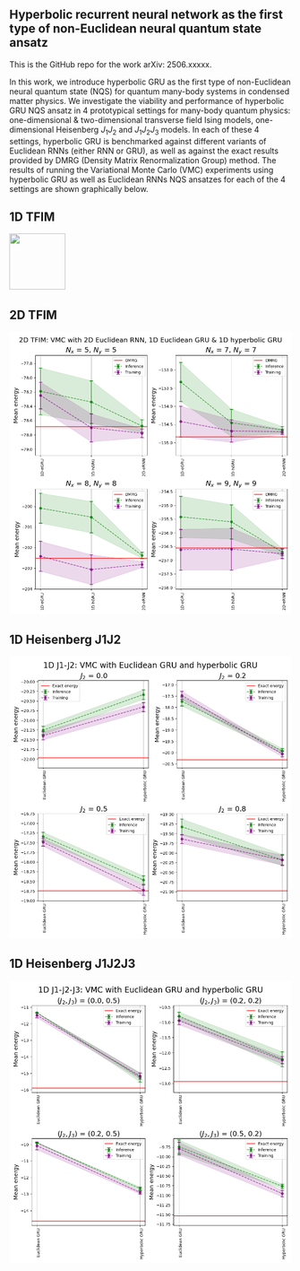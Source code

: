 ## Hyperbolic recurrent neural network as the first type of non-Euclidean neural quantum state ansatz 
This is the GitHub repo for the work arXiv: 2506.xxxxx. 

In this work, we introduce hyperbolic GRU as the first type of non-Euclidean neural quantum state (NQS) for quantum many-body systems in condensed matter physics. 
We investigate the viability and performance of hyperbolic GRU NQS ansatz in 4 prototypical settings for many-body quantum physics: one-dimensional & two-dimensional transverse field Ising models, 
one-dimensional Heisenberg $J_1J_2$ and $J_1J_2J_3$ models. In each of these 4 settings, hyperbolic GRU is benchmarked against different variants of Euclidean RNNs (either RNN or 
GRU), as well as against the exact results provided by DMRG (Density Matrix Renormalization Group) method. The results of running the Variational Monte Carlo (VMC) experiments using hyperbolic GRU as well as Euclidean RNNs NQS ansatzes for each of the 4 settings are shown graphically below. 

## 1D TFIM

<img src="https:/https://github.com/lorrespz/nqs_hyperbolic_rnn/figs/1d_tfim_comparison.png" width="100" height="100">

## 2D TFIM

![](figs/2d_tfim_comparison.png)

## 1D Heisenberg J1J2 
![](figs/1d_j1j2_comparison.png)

## 1D Heisenberg J1J2J3
![](figs/1d_j1j2j3_comparison.png)
